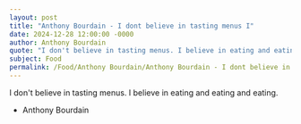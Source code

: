 ```yaml
---
layout: post
title: "Anthony Bourdain - I dont believe in tasting menus I"
date: 2024-12-28 12:00:00 -0000
author: Anthony Bourdain
quote: "I don't believe in tasting menus. I believe in eating and eating and eating."
subject: Food
permalink: /Food/Anthony Bourdain/Anthony Bourdain - I dont believe in tasting menus I
---
```


I don't believe in tasting menus. I believe in eating and eating and eating.

- Anthony Bourdain
